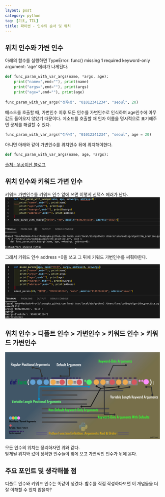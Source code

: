 ```yaml
---
layout: post
category: python
tag: [기초, TIL]
title: 파이썬 - 인수의 순서 및 위치
---
```


## 위치 인수와 가변 인수

아래의 함수를 실행하면 TypeError: func() missing 1 required keyword-only argument: 'age' 에러가 나게된다.

```python
def func_param_with_var_args(name, *args, age):
    print("name=",end=""), print(name)
    print("args=",end=""), print(args)
    print("age=",end=""), print(age)
 
func_param_with_var_args("정우성", "01012341234", "seoul", 20)
```

메소드를 호출할 때, 가변인수 이후 모든 인수를 가변인수로 인식하여 age인수에 아무 값도 들어오지 않았기 때문이다. 메소드를 호출할 때 인자 이름을 명시적으로 표기해주면 문제를 해결할 수 있다. 

```python
func_param_with_var_args("정우성", "01012341234", "seoul", age = 20)
```
아니면 아래와 같이 가변인수를 위치인수 뒤에 위치해야한다.

```python
def func_param_with_var_args(name, age, *args):
```

[출처 : 우공이산 블로그](https://hyun0k.tistory.com/entry/TIL-10-Function-Parameters)


## 위치 인수와 키워드 가변 인수

키워드 가변인수를 키워드 인수 앞에 쓰면 이렇게 신택스 에러가 난다.
![키워드 가변 인수의 위치 에러](/public/img/kwargs-error.png)

그래서 키워드 인수 address =0을 쓰고 그 뒤에 키워드 가변인수를 써줘야한다.

![인수의 올바를 위치 예시](/public/img/args-order.png)


## 위치 인수 > 디폴트 인수 > 가변인수 > 키워드 인수 > 키워드 가변인수

![인수의 위치와 순서](/public/img/python-function-definition-arguments-kind-and-order.jpeg)
 
모든 인수의 위치는 정리하자면 위와 같다.   
받게될 위치와 값이 정확한 인수들이 앞에 오고 가변적인 인수가 뒤에 온다.

## 주요 포인트 및 생각해볼 점

디폴트 인수와 키워드 인수는 똑같이 생겼다. 
함수를 직접 작성하다보면 이 개념들을 더 잘 이해할 수 있지 않을까?
